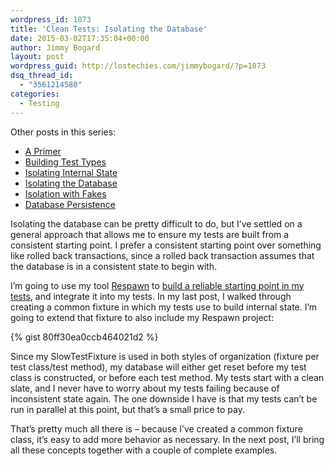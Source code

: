 ```yaml
---
wordpress_id: 1073
title: 'Clean Tests: Isolating the Database'
date: 2015-03-02T17:35:04+00:00
author: Jimmy Bogard
layout: post
wordpress_guid: http://lostechies.com/jimmybogard/?p=1073
dsq_thread_id:
  - "3561214580"
categories:
  - Testing
---
```

Other posts in this series:

  * [A Primer](https://lostechies.com/jimmybogard/2015/01/29/clean-tests-a-primer/)
  * [Building Test Types](https://lostechies.com/jimmybogard/2015/02/05/clean-tests-building-test-types/)
  * [Isolating Internal State](https://lostechies.com/jimmybogard/2015/02/17/clean-tests-isolating-internal-state/)
  * [Isolating the Database](https://lostechies.com/jimmybogard/2015/03/02/clean-tests-isolating-the-database/)
  * [Isolation with Fakes](https://lostechies.com/jimmybogard/2015/03/24/clean-tests-isolation-with-fakes/)
  * [Database Persistence](https://lostechies.com/jimmybogard/2015/04/07/clean-tests-database-peristence)

Isolating the database can be pretty difficult to do, but I’ve settled on a general approach that allows me to ensure my tests are built from a consistent starting point. I prefer a consistent starting point over something like rolled back transactions, since a rolled back transaction assumes that the database is in a consistent state to begin with.

I’m going to use my tool [Respawn](https://github.com/jbogard/respawn) to [build a reliable starting point in my tests](https://lostechies.com/jimmybogard/2015/02/19/reliable-database-tests-with-respawn/), and integrate it into my tests. In my last post, I walked through creating a common fixture in which my tests use to build internal state. I’m going to extend that fixture to also include my Respawn project:

{% gist 80ff30ea0ccb464021d2 %}

Since my SlowTestFixture is used in both styles of organization (fixture per test class/test method), my database will either get reset before my test class is constructed, or before each test method. My tests start with a clean slate, and I never have to worry about my tests failing because of inconsistent state again. The one downside I have is that my tests can’t be run in parallel at this point, but that’s a small price to pay.

That’s pretty much all there is – because I’ve created a common fixture class, it’s easy to add more behavior as necessary. In the next post, I’ll bring all these concepts together with a couple of complete examples.